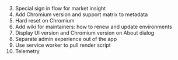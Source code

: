 3. Special sign in flow for market insight
4. Add Chromium version and support matrix to metadata
5. Hard reset on Chromium
6. Add wiki for maintainers: how to renew and update environments
7. Display UI version and Chromium version on About dialog
8. Separate admin experience out of the app
9. Use service worker to pull render script
10. Telemetry
